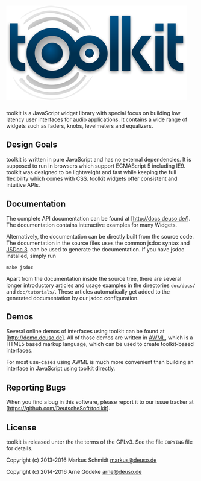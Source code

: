 # ![toolkit](images/toolkit.png)

toolkit is a JavaScript widget library with special focus on building
low latency user interfaces for audio applications. It contains a wide range
of widgets such as faders, knobs, levelmeters and equalizers.

## Design Goals

toolkit is written in pure JavaScript and has no external dependencies.
It is supposed to run in browsers which support ECMAScript 5 including
IE9. toolkit was designed to be lightweight and fast while keeping the
full flexibility which comes with CSS. toolkit widgets offer consistent
and intuitive APIs.

## Documentation

The complete API documentation can be found at [http://docs.deuso.de/].
The documentation contains interactive examples for many Widgets.

Alternatively, the documentation can be directly built from the source code.
The documentation in the source files uses the common jsdoc syntax and [JSDoc 3](https://usejsdoc.org).
can be used to generate the documentation. If you have jsdoc installed, simply run

    make jsdoc

Apart from the documentation inside the source tree, there are several longer
introductory articles and usage examples in the directories `doc/docs/` and `doc/tutorials/`.
These articles automatically get added to the generated documentation by our jsdoc configuration.

## Demos

Several online demos of interfaces using toolkit can be found at [http://demo.deuso.de].
All of those demos are written in [AWML](https://github.com/DeutscheSoft/AWML), which is
a HTML5 based markup language, which can be used to create toolkit-based interfaces.

For most use-cases using AWML is much more convenient than building an interface in
JavaScript using toolkit directly.

## Reporting Bugs

When you find a bug in this software, please report it to our issue tracker at [https://github.com/DeutscheSoft/toolkit].

## License

toolkit is released unter the the terms of the GPLv3. See the file `COPYING`
file for details.

Copyright (c) 2013-2016 Markus Schmidt <markus@deuso.de>

Copyright (c) 2014-2016 Arne G&ouml;deke <arne@deuso.de>
